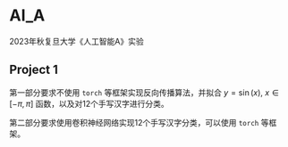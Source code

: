 # AI_A
2023年秋复旦大学《人工智能A》实验

## Project 1

第一部分要求不使用 `torch` 等框架实现反向传播算法，并拟合 $y=\sin(x),\ x\in[-\pi, \pi]$ 函数，以及对12个手写汉字进行分类。

第二部分要求使用卷积神经网络实现12个手写汉字分类，可以使用 `torch` 等框架。
